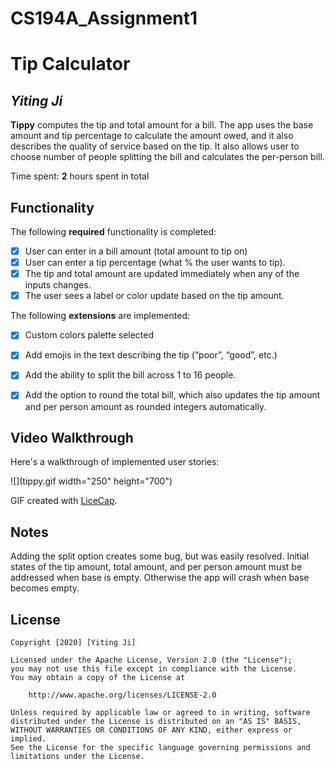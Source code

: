 # CS194A_Assignment1

# Tip Calculator 

## *Yiting Ji*

**Tippy** computes the tip and total amount for a bill. The app uses the base amount and tip percentage to calculate the amount owed, and it also describes the quality of service based on the tip. It also allows user to choose number of people splitting the bill and calculates the per-person bill.

Time spent: **2** hours spent in total

## Functionality 

The following **required** functionality is completed:

* [x] User can enter in a bill amount (total amount to tip on)
* [x] User can enter a tip percentage (what % the user wants to tip).
* [x] The tip and total amount are updated immediately when any of the inputs changes.
* [x] The user sees a label or color update based on the tip amount. 

The following **extensions** are implemented:

* [x] Custom colors palette selected
* [x] Add emojis in the text describing the tip (“poor”, “good”, etc.)
* [x] Add the ability to split the bill across 1 to 16 people.
* [x] Add the option to round the total bill, which also updates the tip amount and per person amount as rounded integers automatically.


## Video Walkthrough

Here's a walkthrough of implemented user stories:

![](tippy.gif width="250" height="700")

GIF created with [LiceCap](http://www.cockos.com/licecap/).

## Notes

Adding the split option creates some bug, but was easily resolved.
Initial states of the tip amount, total amount, and per person amount must be addressed when base is empty. Otherwise the app will crash when base becomes empty. 

## License

    Copyright [2020] [Yiting Ji]

    Licensed under the Apache License, Version 2.0 (the "License");
    you may not use this file except in compliance with the License.
    You may obtain a copy of the License at

        http://www.apache.org/licenses/LICENSE-2.0

    Unless required by applicable law or agreed to in writing, software
    distributed under the License is distributed on an "AS IS" BASIS,
    WITHOUT WARRANTIES OR CONDITIONS OF ANY KIND, either express or implied.
    See the License for the specific language governing permissions and
    limitations under the License.
